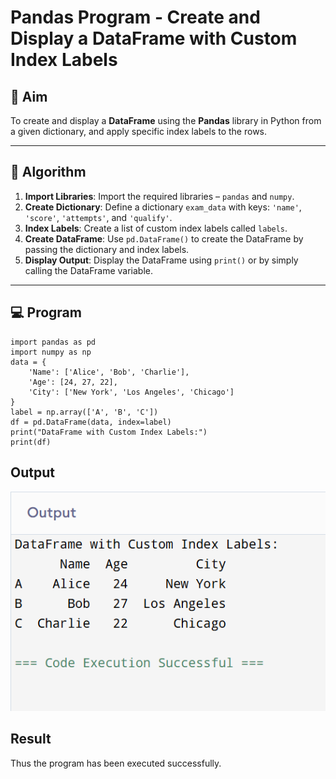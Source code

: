# Pandas Program - Create and Display a DataFrame with Custom Index Labels

## 🎯 Aim

To create and display a **DataFrame** using the **Pandas** library in Python from a given dictionary, and apply specific index labels to the rows.

---

## 🧠 Algorithm

1. **Import Libraries**: Import the required libraries – `pandas` and `numpy`.
2. **Create Dictionary**: Define a dictionary `exam_data` with keys: `'name'`, `'score'`, `'attempts'`, and `'qualify'`.
3. **Index Labels**: Create a list of custom index labels called `labels`.
4. **Create DataFrame**: Use `pd.DataFrame()` to create the DataFrame by passing the dictionary and index labels.
5. **Display Output**: Display the DataFrame using `print()` or by simply calling the DataFrame variable.

---

## 💻 Program

```
import pandas as pd
import numpy as np
data = {
    'Name': ['Alice', 'Bob', 'Charlie'],
    'Age': [24, 27, 22],
    'City': ['New York', 'Los Angeles', 'Chicago']
}
label = np.array(['A', 'B', 'C'])
df = pd.DataFrame(data, index=label)
print("DataFrame with Custom Index Labels:")
print(df)
```

## Output
![alt text](4.png)

## Result
Thus the program has been executed successfully.
